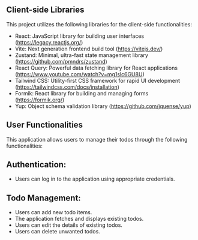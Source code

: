 ## Client-side Libraries
This project utilizes the following libraries for the client-side functionalities:

- React: JavaScript library for building user interfaces (https://legacy.reactjs.org/)
- Vite: Next generation frontend build tool (https://vitejs.dev/)
- Zustand: Minimal, ultra-fast state management library (https://github.com/pmndrs/zustand)
- React Query: Powerful data fetching library for React applications (https://www.youtube.com/watch?v=mg1slc6GU8U)
- Tailwind CSS: Utility-first CSS framework for rapid UI development (https://tailwindcss.com/docs/installation)
- Formik: React library for building and managing forms (https://formik.org/)
- Yup: Object schema validation library (https://github.com/jquense/yup)

## User Functionalities
This application allows users to manage their todos through the following functionalities:

## Authentication:

- Users can log in to the application using appropriate credentials.

## Todo Management:

- Users can add new todo items.
- The application fetches and displays existing todos.
- Users can edit the details of existing todos.
- Users can delete unwanted todos.
